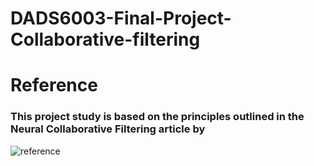 # DADS6003-Final-Project-Collaborative-filtering

# Reference
### This project study is based on the principles outlined in the Neural Collaborative Filtering article by

![reference](https://github.com/user-attachments/assets/2c299394-819d-4e63-926a-31d01108ba51)
